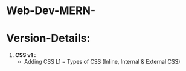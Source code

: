 # Web-Dev-MERN-
# Version-Details:
1. **CSS v1 :**
    - Adding CSS L1 = Types of CSS (Inline, Internal & External CSS)
